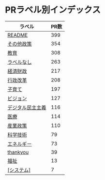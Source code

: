 # PRラベル別インデックス

| ラベル | PR数 |
|--------|------|
| [README](label_README.md) | 399 |
| [その他政策](label_その他政策.md) | 354 |
| [教育](label_教育.md) | 308 |
| [ラベルなし](label_ラベルなし.md) | 263 |
| [経済財政](label_経済財政.md) | 217 |
| [行政改革](label_行政改革.md) | 208 |
| [子育て](label_子育て.md) | 197 |
| [ビジョン](label_ビジョン.md) | 127 |
| [デジタル民主主義](label_デジタル民主主義.md) | 116 |
| [医療](label_医療.md) | 114 |
| [産業政策](label_産業政策.md) | 110 |
| [科学技術](label_科学技術.md) | 79 |
| [エネルギー](label_エネルギー.md) | 73 |
| [thankyou](label_thankyou.md) | 39 |
| [福祉](label_福祉.md) | 13 |
| [[システム]](label_[システム].md) | 7 |
